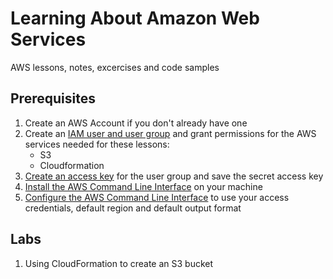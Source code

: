 # Learning About Amazon Web Services
AWS lessons, notes, excercises and code samples

## Prerequisites

1. Create an AWS Account if you don't already have one
2. Create an [IAM user and user group](https://docs.aws.amazon.com/IAM/latest/UserGuide/id_users_create.html) and grant permissions for the AWS services needed for these lessons:
    - S3
    - Cloudformation
3. [Create an access key](https://docs.aws.amazon.com/IAM/latest/UserGuide/id_credentials_access-keys.html) for the user group and save the secret access key
4. [Install the AWS Command Line Interface](https://docs.aws.amazon.com/cli/latest/userguide/installing.html) on your machine
5. [Configure the AWS Command Line Interface](https://docs.aws.amazon.com/cli/latest/userguide/cli-chap-getting-started.html) to use your access credentials, default region and default output format

## Labs

1. Using CloudFormation to create an S3 bucket